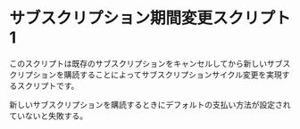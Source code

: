# サブスクリプション期間変更スクリプト 1

このスクリプトは既存のサブスクリプションをキャンセルしてから新しいサブスクリプションを購読することによってサブスクリプションサイクル変更を実現するスクリプトです。

新しいサブスクリプションを購読するときにデフォルトの支払い方法が設定されていないと失敗する。
